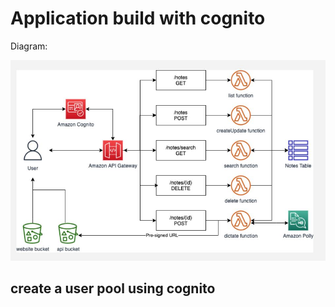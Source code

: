 # Application build with cognito 

Diagram:

![image](../lab6/d1.JPG)

## create a user pool using cognito
